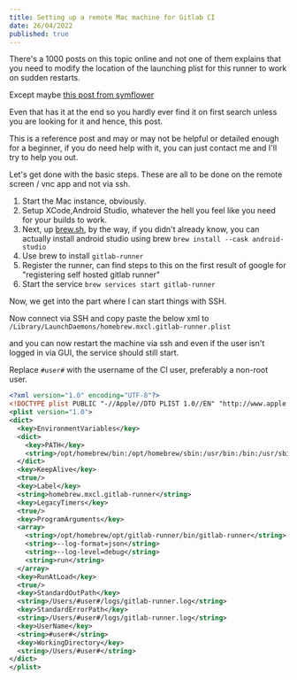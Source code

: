 ```yaml
---
title: Setting up a remote Mac machine for Gitlab CI
date: 26/04/2022
published: true
---
```


There's a 1000 posts on this topic online and not one of them explains that you
need to modify the location of the launching plist for this runner to work on
sudden restarts.

Except maybe
[this post from symflower](https://symflower.com/en/company/blog/2021/macos-ci-for-gitlab/)

Even that has it at the end so you hardly ever find it on first search unless
you are looking for it and hence, this post.

This is a reference post and may or may not be helpful or detailed enough for a
beginner, if you do need help with it, you can just contact me and I'll try to
help you out.

Let's get done with the basic steps. These are all to be done on the remote
screen / vnc app and not via ssh.

1. Start the Mac instance, obviously.
2. Setup XCode,Android Studio, whatever the hell you feel like you need for your
   builds to work.
3. Next, up [brew.sh](https://brew.sh), by the way, if you didn't already know,
   you can actually install android studio using brew
   `brew install --cask android-studio`
4. Use brew to install `gitlab-runner`
5. Register the runner, can find steps to this on the first result of google for
   "registering self hosted gitlab runner"
6. Start the service `brew services start gitlab-runner`

Now, we get into the part where I can start things with SSH.

Now connect via SSH and copy paste the below xml to
`/Library/LaunchDaemons/homebrew.mxcl.gitlab-runner.plist`

and you can now restart the machine via ssh and even if the user isn't logged in
via GUI, the service should still start.

Replace `#user#` with the username of the CI user, preferably a non-root user.

```xml
<?xml version="1.0" encoding="UTF-8"?>
<!DOCTYPE plist PUBLIC "-//Apple//DTD PLIST 1.0//EN" "http://www.apple.com/DTDs/PropertyList-1.0.dtd">
<plist version="1.0">
<dict>
  <key>EnvironmentVariables</key>
  <dict>
    <key>PATH</key>
    <string>/opt/homebrew/bin:/opt/homebrew/sbin:/usr/bin:/bin:/usr/sbin:/sbin</string>
  </dict>
  <key>KeepAlive</key>
  <true/>
  <key>Label</key>
  <string>homebrew.mxcl.gitlab-runner</string>
  <key>LegacyTimers</key>
  <true/>
  <key>ProgramArguments</key>
  <array>
    <string>/opt/homebrew/opt/gitlab-runner/bin/gitlab-runner</string>
    <string>--log-format=json</string>
    <string>--log-level=debug</string>
    <string>run</string>
  </array>
  <key>RunAtLoad</key>
  <true/>
  <key>StandardOutPath</key>
  <string>/Users/#user#/logs/gitlab-runner.log</string>
  <key>StandardErrorPath</key>
  <string>/Users/#user#/logs/gitlab-runner.log</string>
  <key>UserName</key>
  <string>#user#</string>
  <key>WorkingDirectory</key>
  <string>/Users/#user#</string>
</dict>
</plist>
```
